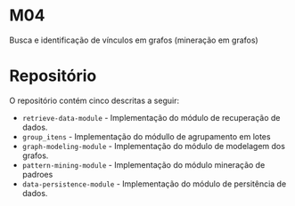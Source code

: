 # M04
 Busca e identificação de vínculos em grafos (mineração em grafos)

# Repositório

O repositório contém cinco  descritas a seguir:
* `retrieve-data-module` - Implementação do módulo de recuperação de dados.
* `group_itens` - Implementação do módullo de agrupamento em lotes
* `graph-modeling-module` - Implementação do módulo de modelagem dos grafos.
* `pattern-mining-module` - Implementação do módulo mineração de padroes
* `data-persistence-module` -  Implementação do módulo de persitência de dados.



